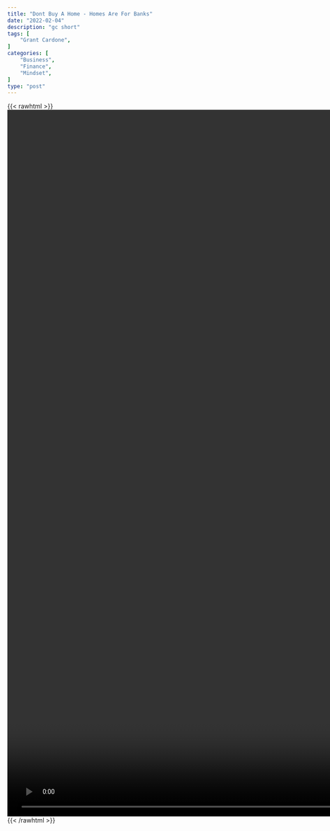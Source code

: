 ```yaml
---
title: "Dont Buy A Home - Homes Are For Banks"
date: "2022-02-04"
description: "gc short"
tags: [
    "Grant Cardone",
]
categories: [
    "Business",
    "Finance",
    "Mindset",
]
type: "post"
---
```

{{< rawhtml >}}
    <video style="height:40vh;width:auto" overflow="hidden" controls>
        <source src="https://clips.dev00ps.com/Grant_ardone/The_American_Dream_SCAM_1.mp4" type="video/mp4"> 
    </video>
{{< /rawhtml >}}